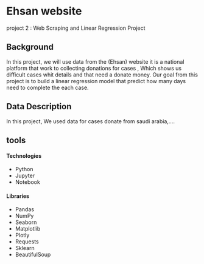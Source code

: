 # Ehsan website
project 2 : Web Scraping and Linear Regression Project
## Background
In this project, we will use data from the (Ehsan) website it is a national platform that work to collecting donations for cases , Which shows us difficult cases whit details and that need a donate money. 
Our goal from this project is to build a linear regression model that predict how many days need to complete the each case.
## Data Description 
In this project, We used data for cases donate from saudi arabia,....




## tools
#### Technologies

* Python
* Jupyter 
* Notebook

#### Libraries
* Pandas
* NumPy
* Seaborn
* Matplotlib
* Plotly
* Requests
* Sklearn
* BeautifulSoup
